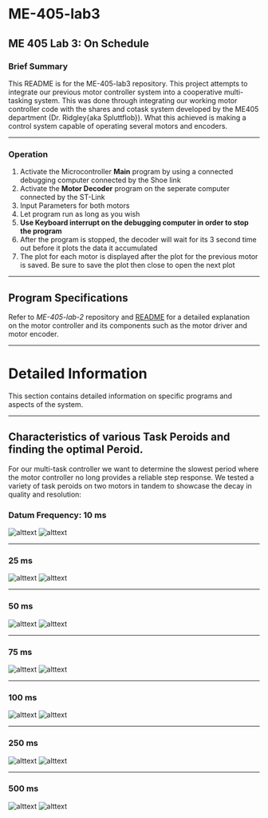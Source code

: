 # ME-405-lab3
## ME 405 Lab 3: On Schedule

### Brief Summary
This README is for the ME-405-lab3 repository. This project attempts to integrate our previous motor controller system into a cooperative multi-tasking system. This was done through integrating our working motor controller code with the shares and cotask system developed by the ME405 department (Dr. Ridgley{aka Spluttflob}). What this achieved is making a control system capable of operating several motors and encoders.

---

### Operation

1. Activate the Microcontroller **Main** program by using a connected debugging computer connected by the Shoe link
2. Activate the **Motor Decoder** program on the seperate computer connected by the ST-Link
3. Input Parameters for both motors
4. Let program run as long as you wish
5. **Use Keyboard interrupt on the debugging computer in order to stop the program**
6. After the program is stopped, the decoder will wait for its 3 second time out before it plots the data it accumulated
7. The plot for each motor is displayed after the plot for the previous motor is saved. Be sure to save the plot then close to open the next plot

---
## Program Specifications
Refer to *ME-405-lab-2* repository and [README](https://github.com/rmevorac/ME-405-lab2/blob/main/README.md) for a detailed explanation on the motor controller and its components such as the motor driver and motor encoder.

---

# Detailed Information
This section contains detailed information on specific programs and aspects of the system.

---

## Characteristics of various Task Peroids and finding the optimal Peroid.
For our multi-task controller we want to determine the slowest period where the motor controller no long provides a reliable step response. We tested a variety of task peroids on two motors in tandem to showcase the decay in quality and resolution:

### Datum Frequency: 10 ms
![alttext](TestImages/P1F10.png)        ![alttext](TestImages/P2F10.png)

---

### 25 ms
![alttext](TestImages/P1F25.png)        ![alttext](TestImages/P2F25.png)

---

### 50 ms
![alttext](TestImages/P1F50.png)        ![alttext](TestImages/P2F50.png)

---

### 75 ms
![alttext](TestImages/P1F75.png)        ![alttext](TestImages/P2F75.png)

---

### 100 ms
![alttext](TestImages/P1F100.png)        ![alttext](TestImages/P2F100.png)

---

### 250 ms
![alttext](TestImages/P1F250.png)        ![alttext](TestImages/P2F250.png)

---

### 500 ms
![alttext](TestImages/P1F500.png)        ![alttext](TestImages/P2F500.png)
